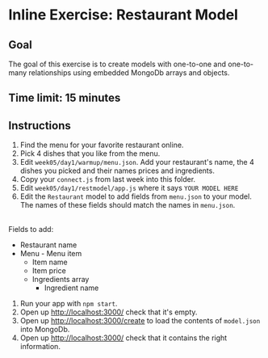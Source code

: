 # Inline Exercise: Restaurant Model

## Goal

The goal of this exercise is to create models with one-to-one and
one-to-many relationships using embedded MongoDb arrays and objects.

## Time limit: 15 minutes

## Instructions

1. Find the menu for your favorite restaurant online.
1. Pick 4 dishes that you like from the menu.
1. Edit `week05/day1/warmup/menu.json`. Add your restaurant's name,
  the 4 dishes you picked and their names prices and ingredients.
1. Copy your `connect.js` from last week into this folder.
1. Edit `week05/day1/restmodel/app.js` where it says `YOUR MODEL HERE`
1. Edit the `Restaurant` model to add fields from `menu.json` to your model.
  The names of these fields should match the names in `menu.json`.
  <br>
  Fields to add:

   - Restaurant name
   - Menu
    - Menu item
      - Item name
      - Item price
      - Ingredients array
        - Ingredient name

1. Run your app with `npm start`.
1. Open up [http://localhost:3000/](http://localhost:3000/) check that it's
   empty.
1. Open up [http://localhost:3000/create](http://localhost:3000/create)
   to load the contents of `model.json` into MongoDb.
1. Open up [http://localhost:3000/](http://localhost:3000/) check that it
  contains the right information.
